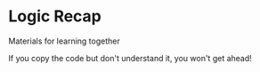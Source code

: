 # Logic Recap

Materials for learning together

If you copy the code but don't understand it, you won't get ahead!
